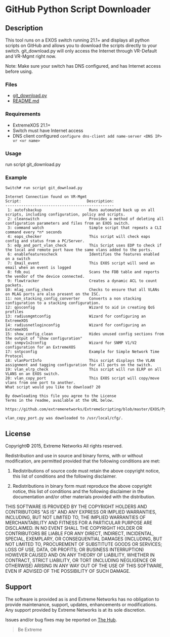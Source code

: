# GitHub Python Script Downloader

## Description
This tool runs on a EXOS switch running 21.1+ and displays all python scripts on GitHub and allows you to download the scripts directly to your switch.  git_download.py will only access the Internet through VR-Default and VR-Mgmt right now.
  
Note: Make sure your switch has DNS configured, and has Internet access before using.

### Files
* [git_download.py](git_download.py)
* [README.md](README.md)

### Requirements
* ExtremeXOS 21.1+
* Switch must have Internet access
* DNS client configured
```configure dns-client add name-server <DNS IP> vr <vr name>```

### Usage
run script git_download.py


### Example
```
Switch# run script git_download.py

Internet Connection found on VR-Mgmt
Script:                             Description:
------------------------------------------------
 1: autofsbackup                     Runs automated back up on all scripts, including configuration, policy and scripts.
 2: cleanswitch                      Provides a method of deleting all configuration parameters and files from an EXOS switch.
 3: command watch                    Simple script that repeats a CLI command every *n* seconds
 4: eaps_checker                     This script will check eaps config and status from a PC/Server.
 5: edp_and_port_vlan_check          This Script uses EDP to check if the local and remote port have the same vlans added to the ports.
 6: enablefeaturescheck              Identifies the features enabled on a switch
 7: Email_event                      This EXOS script will send an email when an event is logged
 8: fdb_oui                          Scans the FDB table and reports the vendor of the device connected.
 9: flowtracker                      Creates a dynamic ACL to count packets.
10: mlag_config_check                Checks to ensure that all VLANs on MLAG ports are also present on the ISC.
11: non_stacking_config_converter    Converts a non stacking configuration to a stacking configuration.
12: qosconfig                        Wizard to aid in creating QoS profiles
13: radiusmgmtconfig                 Wizard for configuring an ExtremeXOS
14: radiusnetloginconfig             Wizard for configuring an ExtremeXOS
15: show_config_clean                Hides unused config sections from the output of "show configuration"
16: snmpv1v2config                   Wizard for SNMP V1/V2 configuration for an ExtremeXOS
17: sntpconfig                       Example for Simple Network Time Protocol 
18: vlanPortInfo                     This script displays the VLAN assignment and tagging configuration for all ports on the switch.
19: vlan_elrp_check                  This script will run ELRP on all VLANS on an EXOS switch.
20: vlan_copy_port                   This EXOS script will copy/move vlans from one port to another.
What script would you like to download? 20

By downloading this file you agree to the License
Terms in the readme, available at the URL below.

https://github.com/extremenetworks/ExtremeScripting/blob/master/EXOS/Python/vlan_copy_port/README.md

vlan_copy_port.py was downloaded to /usr/local/cfg/.
```

## License
Copyright© 2015, Extreme Networks
All rights reserved.

Redistribution and use in source and binary forms, with or without modification,
are permitted provided that the following conditions are met:

1. Redistributions of source code must retain the above copyright notice, this
list of conditions and the following disclaimer.

2. Redistributions in binary form must reproduce the above copyright notice,
this list of conditions and the following disclaimer in the documentation
and/or other materials provided with the distribution.

THIS SOFTWARE IS PROVIDED BY THE COPYRIGHT HOLDERS AND CONTRIBUTORS "AS IS" AND
ANY EXPRESS OR IMPLIED WARRANTIES, INCLUDING, BUT NOT LIMITED TO, THE IMPLIED
WARRANTIES OF MERCHANTABILITY AND FITNESS FOR A PARTICULAR PURPOSE ARE
DISCLAIMED. IN NO EVENT SHALL THE COPYRIGHT HOLDER OR CONTRIBUTORS BE LIABLE
FOR ANY DIRECT, INDIRECT, INCIDENTAL, SPECIAL, EXEMPLARY, OR CONSEQUENTIAL
DAMAGES (INCLUDING, BUT NOT LIMITED TO, PROCUREMENT OF SUBSTITUTE GOODS OR
SERVICES; LOSS OF USE, DATA, OR PROFITS; OR BUSINESS INTERRUPTION) HOWEVER
CAUSED AND ON ANY THEORY OF LIABILITY, WHETHER IN CONTRACT, STRICT LIABILITY,
OR TORT (INCLUDING NEGLIGENCE OR OTHERWISE) ARISING IN ANY WAY OUT OF THE USE
OF THIS SOFTWARE, EVEN IF ADVISED OF THE POSSIBILITY OF SUCH DAMAGE.

## Support
The software is provided as is and Extreme Networks has no obligation to provide
maintenance, support, updates, enhancements or modifications.
Any support provided by Extreme Networks is at its sole discretion.

Issues and/or bug fixes may be reported on [The Hub](https://community.extremenetworks.com/extreme).

>Be Extreme
